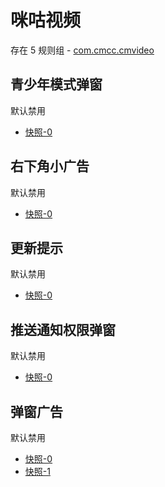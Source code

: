 # 咪咕视频

存在 5 规则组 - [com.cmcc.cmvideo](/src/apps/com.cmcc.cmvideo.ts)

## 青少年模式弹窗

默认禁用

- [快照-0](https://i.gkd.li/import/12498307)

## 右下角小广告

默认禁用

- [快照-0](https://i.gkd.li/import/12498315)

## 更新提示

默认禁用

- [快照-0](https://i.gkd.li/import/13276116)

## 推送通知权限弹窗

默认禁用

- [快照-0](https://i.gkd.li/import/13276127)

## 弹窗广告

默认禁用

- [快照-0](https://i.gkd.li/import/13276111)
- [快照-1](https://i.gkd.li/import/13276122)
